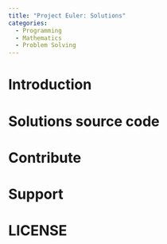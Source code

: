 ```yaml
---
title: "Project Euler: Solutions"
categories:
  - Programming
  - Mathematics
  - Problem Solving
---
```

# Introduction

# Solutions source code

# Contribute

# Support

# LICENSE


